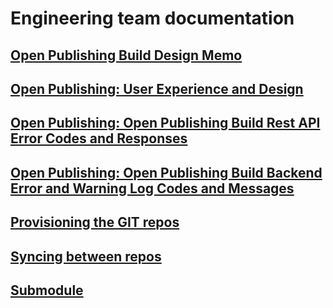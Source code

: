 # Engineering team documentation
## [Open Publishing Build Design Memo](open_publish_design.md)
## [Open Publishing: User Experience and Design](open_publish_uxad.md)
## [Open Publishing: Open Publishing Build Rest API Error Codes and Responses](open_publish_build_rest_api_error_codes_responses.md)
## [Open Publishing: Open Publishing Build Backend Error and Warning Log Codes and Messages](open_publish_build_backend_error_and_warning_log_codes_and_messages.md)
## [Provisioning the GIT repos](repo-provision.md)
## [Syncing between repos](syncing-repos.md)
## [Submodule](submodule.md)